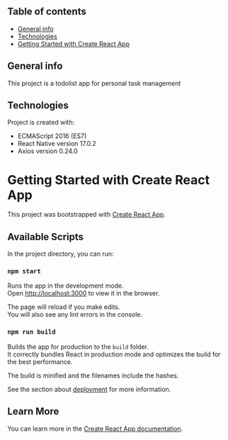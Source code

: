 ## Table of contents
* [General info](#general-info)
* [Technologies](#technologies)
* [Getting Started with Create React App](#Getting-Started-with-Create-React-App)


## General info
This project is a todolist app for personal task management
	
## Technologies
Project is created with:
* ECMAScript 2016 (ES7) 
* React Native version 17.0.2
* Axios version 0.24.0
	

# Getting Started with Create React App

This project was bootstrapped with [Create React App](https://github.com/facebook/create-react-app).

## Available Scripts

In the project directory, you can run:

### `npm start`

Runs the app in the development mode.\
Open [http://localhost:3000](http://localhost:3000) to view it in the browser.

The page will reload if you make edits.\
You will also see any lint errors in the console.

### `npm run build`

Builds the app for production to the `build` folder.\
It correctly bundles React in production mode and optimizes the build for the best performance.

The build is minified and the filenames include the hashes.

See the section about [deployment](https://facebook.github.io/create-react-app/docs/deployment) for more information.

## Learn More

You can learn more in the [Create React App documentation](https://facebook.github.io/create-react-app/docs/getting-started).
